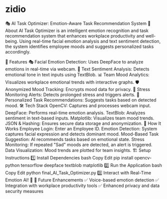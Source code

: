 # zidio
🎭 AI Task Optimizer: Emotion-Aware Task Recommendation System
📌 About
AI Task Optimizer is an intelligent emotion recognition and task recommendation system that enhances workplace productivity and well-being. Using real-time facial emotion analysis and text sentiment detection, the system identifies employee moods and suggests personalized tasks accordingly.

🚀 Features
🎭 Facial Emotion Detection: Uses DeepFace to analyze emotions in real-time via webcam.
📝 Text Sentiment Analysis: Detects emotional tone in text inputs using TextBlob.
📊 Team Mood Analytics: Visualizes workplace emotional trends with interactive graphs.
🛡️ Anonymized Mood Tracking: Encrypts mood data for privacy.
🔔 Stress Monitoring Alerts: Detects prolonged stress and triggers alerts.
🎯 Personalized Task Recommendations: Suggests tasks based on detected mood.
🛠️ Tech Stack
OpenCV: Captures and processes webcam input.
DeepFace: Performs real-time emotion analysis.
TextBlob: Analyzes sentiment in text-based inputs.
Matplotlib: Visualizes team mood trends.
JSON & Hashing: Ensures secure data storage and anonymization.
📸 How It Works
Employee Login: Enter an Employee ID.
Emotion Detection: System captures facial expression and detects dominant mood.
Mood-Based Task Suggestion: AI recommends tasks based on emotional state.
Stress Monitoring: If repeated "Sad" moods are detected, an alert is triggered.
Data Visualization: Mood trends are plotted for team insights.
🏗️ Setup Instructions
1️⃣ Install Dependencies
bash
Copy
Edit
pip install opencv-python tensorflow deepface textblob matplotlib
2️⃣ Run the Application
bash
Copy
Edit
python final_AI_Task_Optimizer.py
3️⃣ Interact with Real-Time Emotion AI! 🎥
🎯 Future Enhancements
✅ Voice-based emotion detection
✅ Integration with workplace productivity tools
✅ Enhanced privacy and data security measures
